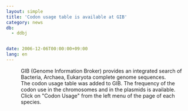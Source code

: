 ```yaml
---
layout: simple
title: 'Codon usage table is available at GIB'
category: news
db:
  - ddbj


date: 2006-12-06T00:00:00+09:00
lang: en
---
```


<dd>GIB (Genome Information Broker) provides an integrated search of Bacteria, Archaea, Eukaryota complete genome sequences.
<dd>The codon usage table was added to GIB. The frequency of the codon use in the chromosomes and in the plasmids is available.
<dd>Click on "Codon Usage" from the left menu of the page of each species.</dd>
</dd>
</dd>

